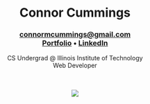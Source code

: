 <div align="center">
  <h1>Connor Cummings</h1>
  
  <h3>
    <a href="mailto:connormcummings@gmail.com">connormcummings@gmail.com</a>
    <br/><a href="https://cmcummings.netlify.app/">Portfolio</a> • <a href="https://www.linkedin.com/in/connormcummings">LinkedIn</a>
  </h3>
  
  CS Undergrad @ Illinois Institute of Technology  
  Web Developer 
  
  <br/><br/>
  [![](https://github-readme-stats.vercel.app/api/top-langs/?username=cmcummings&layout=compact&theme=github_dark)](https://github.com/anuraghazra/github-readme-stats)
</div>

